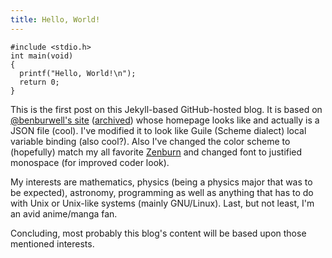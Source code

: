 ```yaml
---
title: Hello, World!
---
```

```
#include <stdio.h>
int main(void)
{
  printf("Hello, World!\n");
  return 0;
}
```

This is the  first post on this Jekyll-based GitHub-hosted  blog.  It is
based  on [@benburwell's  site][benburwell] ([archived])  whose homepage
looks like and actually is a JSON  file (cool). I've modified it to look
like Guile (Scheme  dialect) local variable binding  (also cool?).  Also
I've  changed the  color scheme  to  (hopefully) match  my all  favorite
[Zenburn] and  changed font to  justified monospace (for  improved coder
look).

My interests are mathematics, physics (being a physics major that was to
be expected), astronomy, programming as well  as anything that has to do
with Unix or Unix-like systems (mainly GNU/Linux).  Last, but not least,
I'm an avid anime/manga fan.

Concluding, most probably  this blog's content will be  based upon those
mentioned interests.

[benburwell]: https://github.com/benburwell/benburwell.github.io
[archived]: https://web.archive.org/web/20171104210752/https://www.benburwell.com/
[Zenburn]: https://kippura.org/zenburnpage/
